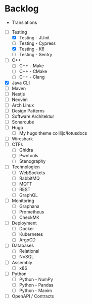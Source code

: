 # Backlog

- Translations

- [ ] Testing
  - [x] Testing - JUnit
  - [ ] Testing - Cypress
  - [x] Testing - K6
  - [ ] Testing - Sentry
- [ ] C++
  - [ ] C++ - Make
  - [ ] C++ - CMake
  - [ ] C++ - Clang
- [x] Java CLI
- [ ] Maven
- [ ] Nestjs
- [ ] Neovim
- [ ] Arch Linux
- [ ] Design Patterns
- [ ] Software Architektur
- [ ] Sonarcube
- [ ] Hugo
  - [ ] My hugo theme colllijo/lotusdocs
- [ ] Wireshark
- [ ] CTFs
  - [ ] Ghidra
  - [ ] Pwntools
  - [ ] Stenography
- [ ] Technologien
  - [ ] WebSockets
  - [ ] RabbitMQ
  - [ ] MQTT
  - [ ] REST
  - [ ] GraphQL
- [ ] Monitoring
  - [ ] Graphana
  - [ ] Prometheus
  - [ ] CheckMK
- [ ] Deployment
  - [ ] Docker
  - [ ] Kubernetes
  - [ ] ArgoCD
- [ ] Databases
  - [ ] Relational
  - [ ] NoSQL
- [ ] Assembly
  - [ ] x86
- [ ] Python
  - [ ] Python - NumPy
  - [ ] Python - Pandas
  - [ ] Python - Manim
- [ ] OpenAPI / Contracts
